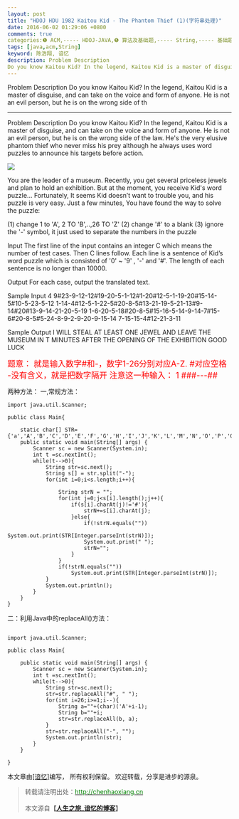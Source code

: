 ```yaml
---
layout: post
title: "HDOJ HDU 1982 Kaitou Kid - The Phantom Thief (1)(字符串处理)"
date: 2016-06-02 01:29:06 +0800
comments: true
categories:❶ ACM,----- HDOJ-JAVA,❺ 算法及基础题,----- String,----- 基础题
tags: [java,acm,String]
keyword: 陈浩翔, 谙忆
description: Problem Description 
Do you know Kaitou Kid? In the legend, Kaitou Kid is a master of disguise, and can take on the voice and form of anyone. He is not an evil person, but he is on the wrong side of th 
---
```



Problem Description 
Do you know Kaitou Kid? In the legend, Kaitou Kid is a master of disguise, and can take on the voice and form of anyone. He is not an evil person, but he is on the wrong side of th
<!-- more -->
----------

Problem Description
Do you know Kaitou Kid? In the legend, Kaitou Kid is a master of disguise, and can take on the voice and form of anyone. He is not an evil person, but he is on the wrong side of the law. He's the very elusive phantom thief who never miss his prey although he always uses word puzzles to announce his targets before action.


![](http://img.blog.csdn.net/20160602132407751)


You are the leader of a museum. Recently, you get several priceless jewels and plan to hold an exhibition. But at the moment, you receive Kid's word puzzle... Fortunately, It seems Kid doesn’t want to trouble you, and his puzzle is very easy. Just a few minutes, You have found the way to solve the puzzle:

(1) change 1 to 'A', 2 TO 'B',..,26 TO 'Z'
(2) change '#' to a blank
(3) ignore the '-' symbol, it just used to separate the numbers in the puzzle

 

Input
The first line of the input contains an integer C which means the number of test cases. Then C lines follow. Each line is a sentence of Kid’s word puzzle which is consisted of '0' ~ '9' , '-' and '#'. The length of each sentence is no longer than 10000.
 

Output
For each case, output the translated text.
 

Sample Input
4
9#23-9-12-12#19-20-5-1-12#1-20#12-5-1-19-20#15-14-5#10-5-23-5-12
1-14-4#12-5-1-22-5#20-8-5#13-21-19-5-21-13#9-14#20#13-9-14-21-20-5-19
1-6-20-5-18#20-8-5#15-16-5-14-9-14-7#15-6#20-8-5#5-24-8-9-2-9-20-9-15-14
7-15-15-4#12-21-3-11
 

Sample Output
I WILL STEAL AT LEAST ONE JEWEL
AND LEAVE THE MUSEUM IN T MINUTES
AFTER THE OPENING OF THE EXHIBITION
GOOD LUCK


<font color="red" size='4'>
题意：
就是输入数字#和-，数字1-26分别对应A-Z.
 #对应空格 -没有含义，就是把数字隔开
</font><font color="red" size='4'>
注意这一种输入：
1
<dar>###---##</dar>
</font>


两种方法：
一,常规方法：

```
import java.util.Scanner;

public class Main{
	
	static char[] STR={'a','A','B','C','D','E','F','G','H','I','J','K','L','M','N','O','P','Q','R','S','T','U','V','W','X','Y','Z'};
	public static void main(String[] args) {
		Scanner sc = new Scanner(System.in);
		int t =sc.nextInt();
		while(t-->0){
			String str=sc.next();
			String s[] = str.split("-");
			for(int i=0;i<s.length;i++){
				
				String strN = "";
				for(int j=0;j<s[i].length();j++){
					if(s[i].charAt(j)!='#'){
						strN+=s[i].charAt(j);
					}else{
						if(!strN.equals(""))
							System.out.print(STR[Integer.parseInt(strN)]);
						System.out.print(" ");
						strN="";
					}
				}
				if(!strN.equals(""))
					System.out.print(STR[Integer.parseInt(strN)]);
			}
			System.out.println();
		}
	}
}

```

二：利用Java中的replaceAll()方法：



```

import java.util.Scanner;

public class Main{

	public static void main(String[] args) {
		Scanner sc = new Scanner(System.in);
		int t =sc.nextInt();
		while(t-->0){
			String str=sc.next();
			str=str.replaceAll("#", " ");
			for(int i=26;i>=1;i--){
				String a=""+(char)('A'+i-1);
				String b=""+i;
				str=str.replaceAll(b, a);
			}
			str=str.replaceAll("-", "");
			System.out.println(str);
		}
	}

}

```

本文章由<a href="http://chenhaoxiang.cn/">[谙忆]</a>编写， 所有权利保留。 
欢迎转载，分享是进步的源泉。
<blockquote cite='陈浩翔'>
<p background-color='#D3D3D3'>转载请注明出处：<a href='http://chenhaoxiang.cn'><font color="green">http://chenhaoxiang.cn</font></a><br><br>
本文源自<strong>【<a href='http://chenhaoxiang.cn' target='_blank'>人生之旅_谙忆的博客</a>】</strong></p>
</blockquote>
